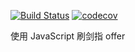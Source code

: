 [![Build Status](https://travis-ci.org/tjx666/sword-pointing-to-offer.svg?branch=master)](https://travis-ci.org/tjx666/sword-pointing-to-offer) [![codecov](https://codecov.io/gh/tjx666/sword-pointing-to-offer/branch/master/graph/badge.svg)](https://codecov.io/gh/tjx666/sword-pointing-to-offer)

使用 JavaScript 刷剑指 offer
